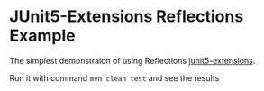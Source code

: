 # JUnit5-Extensions Reflections Example
The simplest demonstraion of using Reflections [junit5-extensions](https://github.com/bvfalcon/junit5-extensions).

Run it with command `mvn clean test` and see the results

